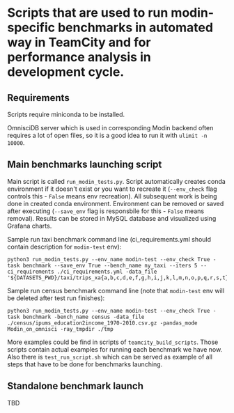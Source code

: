 # Scripts that are used to run modin-specific benchmarks in automated way in TeamCity and for performance analysis in development cycle.

## Requirements

Scripts require miniconda to be installed.

OmnisciDB server which is used in corresponding Modin backend often requires a lot of open files, so it is a good idea to run it with
`ulimit -n 10000`.

## Main benchmarks launching script

Main script is called `run_modin_tests.py`.
Script automatically creates conda environment if it doesn't exist or you want to recreate it (```--env_check``` flag controls this - ```False``` means env recreation).
All subsequent work is being done in created conda environment. Environment can be removed or saved after executing (```--save_env``` flag is responsbile for this - ```False``` means removal).
Results can be stored in MySQL database and visualized using Grafana charts.

Sample run taxi benchmark command line (ci_requirements.yml should contain description for ```modin-test``` env):
```
python3 run_modin_tests.py --env_name modin-test --env_check True -task benchmark --save_env True --bench_name ny_taxi --iters 5 --ci_requirements ./ci_requirements.yml -data_file '${DATASETS_PWD}/taxi/trips_xa{a,b,c,d,e,f,g,h,i,j,k,l,m,n,o,p,q,r,s,t}.csv'
```

Sample run census benchmark command line (note that ```modin-test``` env will be deleted after test run finishes):
```
python3 run_modin_tests.py --env_name modin-test --env_check True -task benchmark -bench_name census -data_file ./census/ipums_education2income_1970-2010.csv.gz -pandas_mode Modin_on_omnisci -ray_tmpdir ./tmp
```

More examples could be find in scripts of `teamcity_build_scripts`. Those scripts contain actual examples for running each benchmark we have now.
Also there is `test_run_script.sh` which can be served as example of all steps that have to be done for benchmarks launching.

## Standalone benchmark launch

TBD

